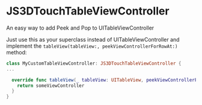 # JS3DTouchTableViewController
An easy way to add Peek and Pop to UITableViewController

Just use this as your superclass instead of UITableViewController and implement the `tableView(tableView:, peekViewControllerForRowAt:)` method:
```swift
class MyCustomTableViewController: JS3DTouchTableViewController {
...

  override func tableView(_ tableView: UITableView, peekViewControllerForRowAt indexPath: IndexPath) -> UIViewController? {
    return someViewController
  }
}
```
